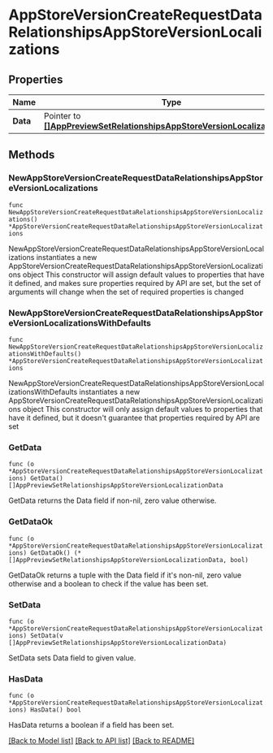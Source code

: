 # AppStoreVersionCreateRequestDataRelationshipsAppStoreVersionLocalizations

## Properties

Name | Type | Description | Notes
------------ | ------------- | ------------- | -------------
**Data** | Pointer to [**[]AppPreviewSetRelationshipsAppStoreVersionLocalizationData**](AppPreviewSetRelationshipsAppStoreVersionLocalizationData.md) |  | [optional] 

## Methods

### NewAppStoreVersionCreateRequestDataRelationshipsAppStoreVersionLocalizations

`func NewAppStoreVersionCreateRequestDataRelationshipsAppStoreVersionLocalizations() *AppStoreVersionCreateRequestDataRelationshipsAppStoreVersionLocalizations`

NewAppStoreVersionCreateRequestDataRelationshipsAppStoreVersionLocalizations instantiates a new AppStoreVersionCreateRequestDataRelationshipsAppStoreVersionLocalizations object
This constructor will assign default values to properties that have it defined,
and makes sure properties required by API are set, but the set of arguments
will change when the set of required properties is changed

### NewAppStoreVersionCreateRequestDataRelationshipsAppStoreVersionLocalizationsWithDefaults

`func NewAppStoreVersionCreateRequestDataRelationshipsAppStoreVersionLocalizationsWithDefaults() *AppStoreVersionCreateRequestDataRelationshipsAppStoreVersionLocalizations`

NewAppStoreVersionCreateRequestDataRelationshipsAppStoreVersionLocalizationsWithDefaults instantiates a new AppStoreVersionCreateRequestDataRelationshipsAppStoreVersionLocalizations object
This constructor will only assign default values to properties that have it defined,
but it doesn't guarantee that properties required by API are set

### GetData

`func (o *AppStoreVersionCreateRequestDataRelationshipsAppStoreVersionLocalizations) GetData() []AppPreviewSetRelationshipsAppStoreVersionLocalizationData`

GetData returns the Data field if non-nil, zero value otherwise.

### GetDataOk

`func (o *AppStoreVersionCreateRequestDataRelationshipsAppStoreVersionLocalizations) GetDataOk() (*[]AppPreviewSetRelationshipsAppStoreVersionLocalizationData, bool)`

GetDataOk returns a tuple with the Data field if it's non-nil, zero value otherwise
and a boolean to check if the value has been set.

### SetData

`func (o *AppStoreVersionCreateRequestDataRelationshipsAppStoreVersionLocalizations) SetData(v []AppPreviewSetRelationshipsAppStoreVersionLocalizationData)`

SetData sets Data field to given value.

### HasData

`func (o *AppStoreVersionCreateRequestDataRelationshipsAppStoreVersionLocalizations) HasData() bool`

HasData returns a boolean if a field has been set.


[[Back to Model list]](../README.md#documentation-for-models) [[Back to API list]](../README.md#documentation-for-api-endpoints) [[Back to README]](../README.md)


